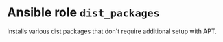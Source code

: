 # Ansible role `dist_packages`

Installs various dist packages that don't require additional setup with APT.
